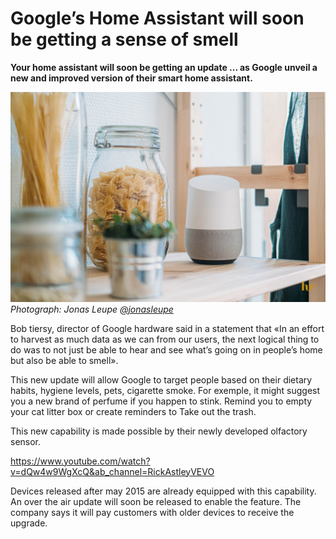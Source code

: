 # Google’s Home Assistant will soon be getting a sense of smell

**Your home assistant will soon be getting an update ... as Google unveil a new and improved version of their smart home assistant.**

![Google Home in kitchen](google-home-sense-of-smell.jpg)
*Photograph: Jonas Leupe [@jonasleupe](https://unsplash.com/@jonasleupe)*

Bob tiersy, director of Google hardware said in a statement that «In an effort to harvest as much data as we can from our users, the next logical thing to do was to not just be able to hear and see what’s going on in people’s home but also be able to smell».

This new update will allow Google to target people based on their dietary habits, hygiene levels, pets, cigarette smoke. For exemple, it might suggest you a new brand of perfume if you happen to stink. Remind you to empty your cat litter box or create reminders to Take out the trash.

This new capability is made possible by their newly developed olfactory sensor.

https://www.youtube.com/watch?v=dQw4w9WgXcQ&ab_channel=RickAstleyVEVO

Devices released after may 2015 are already equipped with this capability. An over the air update will soon be released to enable the feature. The company says it will pay customers with older devices to receive the upgrade.
